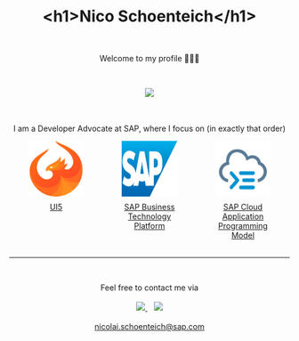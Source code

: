 <h1 align='center'>
  &#60;h1&#62;Nico Schoenteich&#60;/h1&#62;
</h1>

<br>

<p align='center'>
    Welcome to my profile 🙋🏻‍♂️
</p>

<br>

<p align='center'>
  <a href="#"><img src="https://github-readme-stats.vercel.app/api?username=nicoschoenteich&show_icons=true&count_private=true&theme=dark" width="350"></a>
</p>

<br>

<p align='center'>
I am a Developer Advocate at SAP, where I focus on (in exactly that order)

<br>

<div style='display: flex; justify-content: space-around;'>
    <a href='https://ui5.sap.com/'>
        <div style='display: flex; flex-direction: column; align-items: center; gap: 10px; width: 100px;'>
            <img src="img/ui5.svg" />
            <span>UI5</span>
        </div>
    </a>
    <a href='https://developers.sap.com/tutorials/cp-explore-cloud-platform.html'>
        <div style='display: flex; flex-direction: column; align-items: center; gap: 10px; width: 100px;'>
            <img style='aspect-ratio: 1/1;' src="img/sap.svg" />
            <span style='text-align: center;'>SAP Business Technology Platform</span>
        </div>
    </a>
    <a href='https://cap.cloud.sap/'>
        <div style='display: flex; flex-direction: column; align-items: center; gap: 10px; width: 100px;'>
            <img src="img/cap.svg" />
            <span style='text-align: center;'>SAP Cloud Application Programming Model</span>
        </div>
    </a>
</div>

<br>
<hr></hr>
<br>

<p align='center'>
    <span>Feel free to contact me via</span>
    <br>
    <br>
    <a href="https://www.linkedin.com/in/nico-schoenteich-b485011a3/">
        <img src="https://img.shields.io/badge/linkedin-%230077B5.svg?&style=for-the-badge&logo=linkedin&logoColor=white" />
    </a>&nbsp;&nbsp;
    <a href="https://twitter.com/NicoSchoenteich">
        <img src="https://img.shields.io/badge/Twitter-1DA1F2?style=for-the-badge&logo=twitter&logoColor=white" />
    </a>
    <br><br>
    <a href='mailto:nicolai.schoenteich@sap.com'>nicolai.schoenteich@sap.com</a>
</p>
 